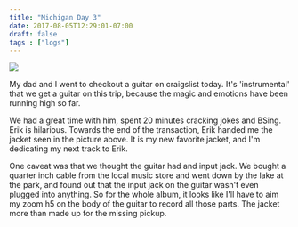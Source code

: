 ```yaml
---
title: "Michigan Day 3"
date: 2017-08-05T12:29:01-07:00
draft: false
tags : ["logs"]
---
```



<img src="/images/eriks-jacket.jpg">


My dad and I went to checkout a guitar on craigslist today. It's 'instrumental' that we get a guitar on this trip, because the magic and emotions have been running high so far.

We had a great time with him, spent 20 minutes cracking jokes and  BSing. Erik is hilarious. Towards the end of the transaction, Erik handed me the jacket seen in the picture above. It is my new favorite jacket, and I'm dedicating my next track to Erik.

One caveat was that we thought the guitar had and input jack. We bought a quarter inch cable from the local music store and went down by the lake at the park, and found out that the input jack on the guitar wasn't even plugged into anything. So for the whole album, it looks like I'll have to aim my zoom h5 on the body of the guitar to record all those parts. The jacket more than made up for the missing pickup.
